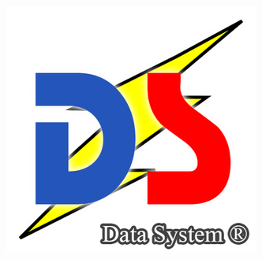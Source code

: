 <img height='500' width='800' src='https://raw.githubusercontent.com/Pabl088/DataSystem/main/src/images/DS.png'>

